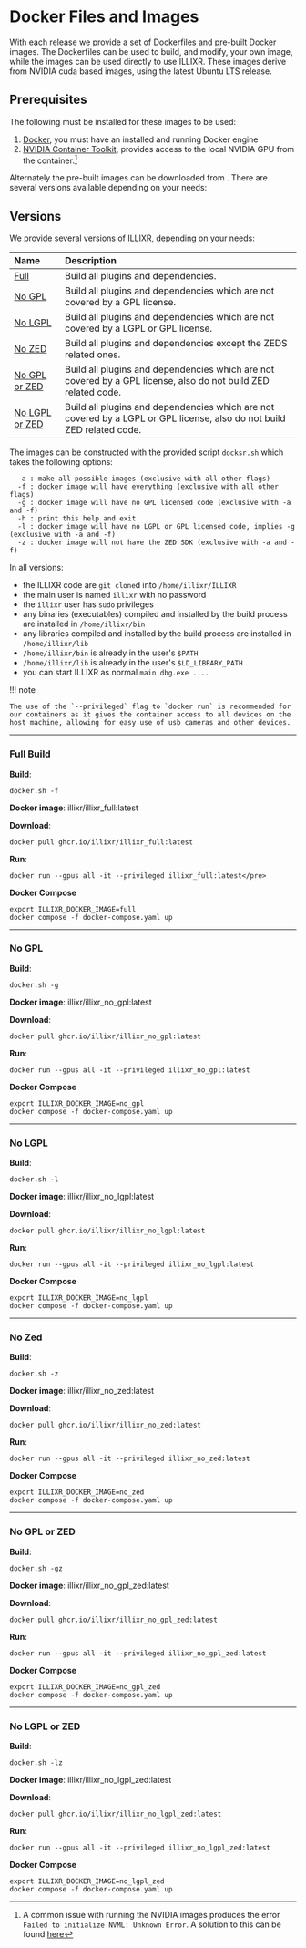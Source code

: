 # Docker Files and Images

With each release we provide a set of Dockerfiles and pre-built Docker images. The Dockerfiles can be used to build, and
modify, your own image, while the images can be used directly to use ILLIXR. These images derive from NVIDIA cuda based
images, using the latest Ubuntu LTS release.

## Prerequisites

The following must be installed for these images to be used:

1. [Docker][1], you must have an installed and running Docker engine
2. [NVIDIA Container Toolkit][2], provides access to the local NVIDIA GPU from the container.[^1]

Alternately the pre-built images can be downloaded from . There are several versions available depending on your needs:

## Versions

We provide several versions of ILLIXR, depending on your needs:

| Name                              | Description                                                                                                            |
|:----------------------------------|:-----------------------------------------------------------------------------------------------------------------------|
| [Full](#full-build)               | Build all plugins and dependencies.                                                                                    |
| [No GPL](#no-gpl)                 | Build all plugins and dependencies which are not covered by a GPL license.                                             |
| [No LGPL](#no-lgpl)               | Build all plugins and dependencies which are not covered by a LGPL or GPL license.                                     |
| [No ZED](#no-zed)                 | Build all plugins and dependencies except the ZEDS related ones.                                                       |
| [No GPL or ZED](#no-gpl-or-zed)   | Build all plugins and dependencies which are not covered by a GPL license, also do not build ZED related code.         |
| [No LGPL or ZED](#no-lgpl-or-zed) | Build all plugins and dependencies which are not covered by a LGPL or GPL license, also do not build ZED related code. |

The images can be constructed with the provided script `docksr.sh` which takes the following options:

```
  -a : make all possible images (exclusive with all other flags)
  -f : docker image will have everything (exclusive with all other flags)
  -g : docker image will have no GPL licensed code (exclusive with -a and -f)
  -h : print this help and exit
  -l : docker image will have no LGPL or GPL licensed code, implies -g (exclusive with -a and -f)
  -z : docker image will not have the ZED SDK (exclusive with -a and -f)
```

In all versions:

- the ILLIXR code are `git clone`d into `/home/illixr/ILLIXR`
- the main user is named `illixr` with no password
- the `illixr` user has `sudo` privileges
- any binaries (executables) compiled and installed by the build process are installed in `/home/illixr/bin`
- any libraries compiled and installed by the build process are installed in `/home/illixr/lib`
- `/home/illixr/bin` is already in the user's `$PATH`
- `/home/illixr/lib` is already in the user's `$LD_LIBRARY_PATH`
- you can start ILLIXR as normal `main.dbg.exe ....`

!!! note

    The use of the `--privileged` flag to `docker run` is recommended for our containers as it gives the container access to all devices on the host machine, allowing for easy use of usb cameras and other devices.

---

### Full Build

**Build**:

``` { .bash .copy }
docker.sh -f
```

**Docker image**: illixr/illixr_full:latest

**Download**:

``` { .bash .copy }
docker pull ghcr.io/illixr/illixr_full:latest
```

**Run**:

``` { .bash .copy }
docker run --gpus all -it --privileged illixr_full:latest</pre>
```

**Docker Compose**

``` { .bash .copy }
export ILLIXR_DOCKER_IMAGE=full
docker compose -f docker-compose.yaml up
```

---

### No GPL

**Build**:
``` { .bash .copy }
docker.sh -g
```

**Docker image**: illixr/illixr_no_gpl:latest

**Download**:
``` { .bash .copy }
docker pull ghcr.io/illixr/illixr_no_gpl:latest
```

**Run**:
``` { .bash .copy }
docker run --gpus all -it --privileged illixr_no_gpl:latest
```

**Docker Compose**
``` { .bash .copy }
export ILLIXR_DOCKER_IMAGE=no_gpl
docker compose -f docker-compose.yaml up
```

---

### No LGPL

**Build**:
``` { .bash .copy }
docker.sh -l
```

**Docker image**: illixr/illixr_no_lgpl:latest

**Download**:
``` { .bash .copy }
docker pull ghcr.io/illixr/illixr_no_lgpl:latest
```

**Run**:
``` { .bash .copy }
docker run --gpus all -it --privileged illixr_no_lgpl:latest
```

**Docker Compose**
``` { .bash .copy }
export ILLIXR_DOCKER_IMAGE=no_lgpl
docker compose -f docker-compose.yaml up
```

---

### No Zed

**Build**:
``` { .bash .copy }
docker.sh -z
```

**Docker image**: illixr/illixr_no_zed:latest

**Download**:
``` { .bash .copy }
docker pull ghcr.io/illixr/illixr_no_zed:latest
```

**Run**:
``` { .bash .copy }
docker run --gpus all -it --privileged illixr_no_zed:latest
```

**Docker Compose**
``` { .bash .copy }
export ILLIXR_DOCKER_IMAGE=no_zed
docker compose -f docker-compose.yaml up
```

---

### No GPL or ZED

**Build**:
``` { .bash .copy }
docker.sh -gz
```

**Docker image**: illixr/illixr_no_gpl_zed:latest

**Download**:
``` { .bash .copy }
docker pull ghcr.io/illixr/illixr_no_gpl_zed:latest
```

**Run**:
``` { .bash .copy }
docker run --gpus all -it --privileged illixr_no_gpl_zed:latest
```

**Docker Compose**
``` { .bash .copy }
export ILLIXR_DOCKER_IMAGE=no_gpl_zed
docker compose -f docker-compose.yaml up
```

---

### No LGPL or ZED

**Build**:
``` { .bash .copy }
docker.sh -lz
```

**Docker image**: illixr/illixr_no_lgpl_zed:latest

**Download**:
``` { .bash .copy }
docker pull ghcr.io/illixr/illixr_no_lgpl_zed:latest
```

**Run**:
``` { .bash .copy }
docker run --gpus all -it --privileged illixr_no_lgpl_zed:latest
```

**Docker Compose**
``` { .bash .copy }
export ILLIXR_DOCKER_IMAGE=no_lgpl_zed
docker compose -f docker-compose.yaml up
```


[^1]: A common issue with running the NVIDIA images produces the error `Failed to initialize NVML: Unknown Error`. A
solution to this can be found [here][10]


[//]: # (- References -)

[1]:  https://docker.com

[2]:  https://docs.nvidia.com/datacenter/cloud-native/container-toolkit/latest/install-guide.html

[10]: https://forums.developer.nvidia.com/t/nvida-container-toolkit-failed-to-initialize-nvml-unknown-error/286219
